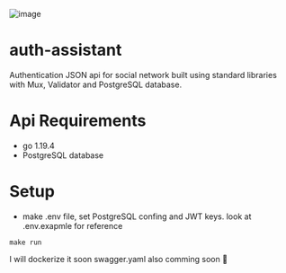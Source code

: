 ![image](https://user-images.githubusercontent.com/35846412/206931852-1484f262-1285-4113-899c-9f4e7f799c78.png)

# auth-assistant




Authentication JSON api for social network built using standard libraries with Mux, Validator and PostgreSQL database.

# Api Requirements
- go 1.19.4
- PostgreSQL database

# Setup

- make .env file, set PostgreSQL confing and JWT keys. look at .env.exapmle for reference 

```
make run
```
I will dockerize it soon
swagger.yaml also comming soon 🐌


  


